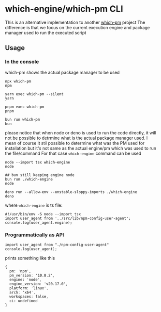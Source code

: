 # which-engine/which-pm CLI

This is an alternative implementation to another [which-pm](https://www.npmjs.com/package/which-pm) project
The difference is that we focus on the current execution engine and package manager used to run the executed script

## Usage

### In the console

which-pm shows the actual package manager to be used

```
npx which-pm
npm

yarn exec which-pm --silent
yarn

pnpm exec which-pm
pnpm

bun run which-pm
bun
```

please notice that when node or deno is used to run the code directly, it will not be possible to detrmine what is the actual package manager used.
I mean of course it stil possible to determine what was the PM used for installation but it's not same as the actual engine/pm which was used to run the file/command
For that case `which-engine` command can be used
```
node --import tsx which-engine
node

## bun still keeping engine node
bun run ./which-engine
node

deno run --allow-env --unstable-sloppy-imports ./which-engine
deno
```

where `which-engine` is ts file:
```
#!/usr/bin/env -S node --import tsx
import user_agent from '../src/lib/npm-config-user-agent';
console.log(user_agent.engine);
```

### Programmatically as API

```
import user_agent from "./npm-config-user-agent"
console.log(user_agent);
```

prints something like this
```
{
  pm: 'npm',
  pm_version: '10.8.2',
  engine: 'node',
  engine_version: 'v20.17.0',
  platform: 'linux',
  arch: 'x64',
  workspaces: false,
  ci: undefined
}
```

